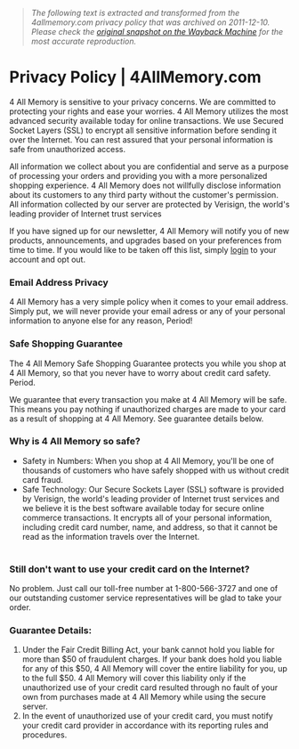 > *The following text is extracted and transformed from the 4allmemory.com privacy policy that was archived on 2011-12-10. Please check the [original snapshot on the Wayback Machine](https://web.archive.org/web/20111210144003id_/http%3A//www.4allmemory.com/page/privacy) for the most accurate reproduction.*

# Privacy Policy | 4AllMemory.com

4 All Memory is sensitive to your privacy concerns. We are committed to protecting your rights and ease your worries. 4 All Memory utilizes the most advanced security available today for online transactions. We use Secured Socket Layers (SSL) to encrypt all sensitive information before sending it over the Internet. You can rest assured that your personal information is safe from unauthorized access.

All information we collect about you are confidential and serve as a purpose of processing your orders and providing you with a more personalized shopping experience. 4 All Memory does not willfully disclose information about its customers to any third party without the customer's permission. All information collected by our server are protected by Verisign, the world's leading provider of Internet trust services

If you have signed up for our newsletter, 4 All Memory will notify you of new products, announcements, and upgrades based on your preferences from time to time. If you would like to be taken off this list, simply [login](https://www.4allmemory.com/account) to your account and opt out.

###  **Email Address Privacy**

4 All Memory has a very simple policy when it comes to your email address. Simply put, we will never provide your email adress or any of your personal information to anyone else for any reason, Period!

###  **Safe Shopping Guarantee**

The 4 All Memory Safe Shopping Guarantee protects you while you shop at 4 All Memory, so that you never have to worry about credit card safety. Period.

We guarantee that every transaction you make at 4 All Memory will be safe. This means you pay nothing if unauthorized charges are made to your card as a result of shopping at 4 All Memory. See guarantee details below.

###  **Why is 4 All Memory so safe?**

  * Safety in Numbers: When you shop at 4 All Memory, you'll be one of thousands of customers who have safely shopped with us without credit card fraud.
  * Safe Technology: Our Secure Sockets Layer (SSL) software is provided by Verisign, the world's leading provider of Internet trust services and we believe it is the best software available today for secure online commerce transactions. It encrypts all of your personal information, including credit card number, name, and address, so that it cannot be read as the information travels over the Internet.  
 



###  **Still don't want to use your credit card on the Internet?**

No problem. Just call our toll-free number at 1-800-566-3727 and one of our outstanding customer service representatives will be glad to take your order.

###  **Guarantee Details:**

  1. Under the Fair Credit Billing Act, your bank cannot hold you liable for more than $50 of fraudulent charges. If your bank does hold you liable for any of this $50, 4 All Memory will cover the entire liability for you, up to the full $50. 4 All Memory will cover this liability only if the unauthorized use of your credit card resulted through no fault of your own from purchases made at 4 All Memory while using the secure server.
  2. In the event of unauthorized use of your credit card, you must notify your credit card provider in accordance with its reporting rules and procedures.


